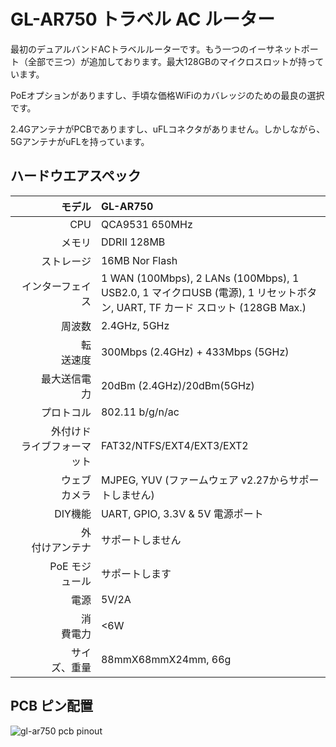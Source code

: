 #  GL-AR750 トラベル AC ルーター



最初のデュアルバンドACトラベルルーターです。もう一つのイーサネットポート（全部で三つ）が追加しております。最大128GBのマイクロスロットが持っています。

PoEオプションがありますし、手頃な価格WiFiのカバレッジのための最良の選択です。

2.4GアンテナがPCBでありますし、uFLコネクタがありません。しかしながら、5GアンテナがuFLを持っています。



## ハードウエアスペック

|                         モデル | GL-AR750                                                     |
| ----------------------------: | :----------------------------------------------------------- |
|                           CPU | QCA9531 650MHz                                               |
|                        メモリ | DDRII 128MB                                                  |
|                     ストレージ | 16MB Nor Flash                                               |
|                インターフェイス | 1 WAN (100Mbps), 2 LANs (100Mbps), 1 USB2.0, 1 マイクロUSB (電源), 1 リセットボタン, UART, TF カード スロット (128GB Max.) |
|                    　　 周波数 | 2.4GHz, 5GHz                                                 |
|          　　　　　　   転送速度 | 300Mbps (2.4GHz) + 433Mbps (5GHz)                            |
|            　　     最大送信電力 | 20dBm (2.4GHz)/20dBm(5GHz)                                   |
|                      プロトコル | 802.11 b/g/n/ac                                              |
|　　　 外付けドライブフォーマット  | FAT32/NTFS/EXT4/EXT3/EXT2                                    |
|           　　　　 ウェブカメラ | MJPEG, YUV (ファームウェア v2.27からサポートしません)                 |
|             　 　　   DIY機能　| UART, GPIO, 3.3V & 5V 電源ポート                             |
|     　　　　　　 外付けアンテナ | サポートしません                                                           |
|         　　　   PoE モジュール | サポートします                                                   |
|                   　　　　電源 | 5V/2A                                                        |
|          　　　　　　  消費電力 | <6W                                                          |
|        　　　　     サイズ、重量 | 88mmX68mmX24mm, 66g                                          |



## PCB ピン配置

![gl-ar750 pcb pinout](https://static.gl-inet.com/docs/en/2.x/hardware/ar750/src/AR750-V1.0-PINOUT-1.jpg) 







